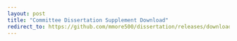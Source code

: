 ```yaml
---
layout: post
title: "Committee Dissertation Supplement Download"
redirect_to: https://github.com/mmore500/dissertation/releases/download/v0.2.6/dissertation-supplement.pdf
---
```

